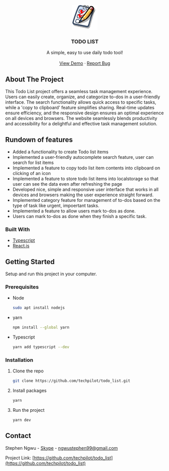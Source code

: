 <br />
<div align="center">
  <p>
    <img src="/public/icon.png" alt="Logo" width="80" height="80"/>
  </p>

  <h3 align="center">TODO LIST</h3>

  <p align="center">
    A simple, easy to use daily todo tool!
    <br />
    <br />
    <a href="https://todo-list-techpilot.vercel.app">View Demo</a>
    ·
    <a href="https://github.com/techpilot/todo_list/issues">Report Bug</a>
  </p>
</div>

## About The Project

This Todo List project offers a seamless task management experience. Users can easily create, organize, and categorize to-dos in a user-friendly interface. The search functionality allows quick access to specific tasks, while a 'copy to clipboard' feature simplifies sharing. Real-time updates ensure efficiency, and the responsive design ensures an optimal experience on all devices and browsers. The website seamlessly blends productivity and accessibility for a delightful and effective task management solution.

## Rundown of features

- Added a functionality to create Todo list items
- Implemented a user-friendly autocomplete search feature, user can search for list items
- Implemented a feature to copy todo list item contents into clipboard on clicking of an icon
- Implemented a feature to store todo list items into localstorage so that user can see the data even after refreshing the page
- Developed nice, simple and responsive user interface that works in all devices and browsers making the user experience straight forward.
- Implemented category feature for management of to-dos based on the type of task like urgent, impoertant tasks.
- Implemented a feature to allow users mark to-dos as done.
- Users can mark to-dos as done when they finish a specific task.

### Built With

- [Typescript][Typescript_url]
- [React.js][React_js]

## Getting Started

Setup and run this project in your computer.

### Prerequisites

- Node

  ```sh
  sudo apt install nodejs
  ```

- yarn

  ```sh
  npm install --global yarn
  ```

- Typescript

  ```sh
  yarn add typescript --dev
  ```

### Installation

1. Clone the repo
   ```sh
   git clone https://github.com/techpilot/todo_list.git
   ```
2. Install packages
   ```sh
   yarn
   ```
3. Run the project
   ```sh
   yarn dev
   ```

[React_js]: https://react.dev/
[Typescript_url]: https://www.typescriptlang.org/

## Contact

Stephen Ngwu - [Skype](https://join.skype.com/invite/Oj58adWriGA0) - ngwustephen99@gmail.com

Project Link: [https://github.com/techpilot/todo_list](https://github.com/techpilot/todo_list)
